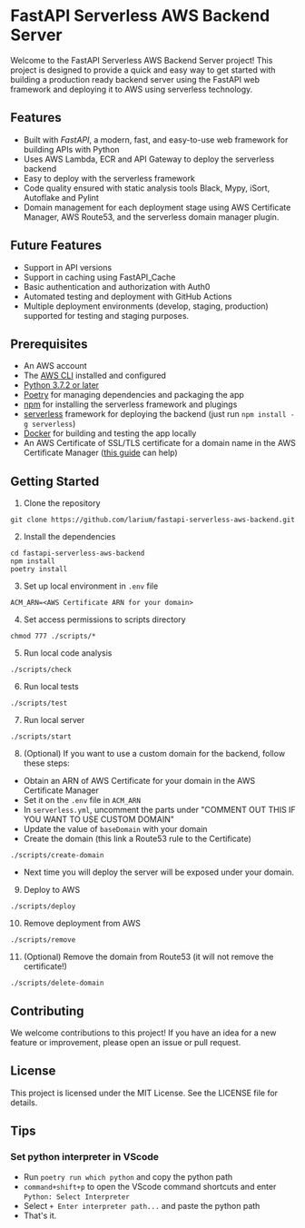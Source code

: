 # FastAPI Serverless AWS Backend Server
Welcome to the FastAPI Serverless AWS Backend Server project! This project is designed to provide a quick and easy way to get started with building a production ready backend server using the FastAPI web framework and deploying it to AWS using serverless technology.

## Features
- Built with *FastAPI*, a modern, fast, and easy-to-use web framework for building APIs with Python
- Uses AWS Lambda, ECR and API Gateway to deploy the serverless backend
- Easy to deploy with the serverless framework
- Code quality ensured with static analysis tools Black, Mypy, iSort, Autoflake and Pylint
- Domain management for each deployment stage using AWS Certificate Manager, AWS Route53, and the serverless domain manager plugin.

## Future Features
- Support in API versions
- Support in caching using FastAPI_Cache
- Basic authentication and authorization with Auth0
- Automated testing and deployment with GitHub Actions
- Multiple deployment environments (develop, staging, production) supported for testing and staging purposes.

## Prerequisites
- An AWS account
- The [AWS CLI](https://aws.amazon.com/cli/) installed and configured
- [Python 3.7.2 or later](https://www.python.org/downloads/)
- [Poetry](https://python-poetry.org/) for managing dependencies and packaging the app
- [npm](https://www.npmjs.com/) for installing the serverless framework and plugings
- [serverless](https://www.serverless.com/) framework for deploying the backend (just run `npm install -g serverless`)
- [Docker](https://www.docker.com/) for building and testing the app locally
- An AWS Certificate of SSL/TLS certificate for a domain name in the AWS Certificate Manager ([this guide](https://docs.aws.amazon.com/apigateway/latest/developerguide/how-to-custom-domains-prerequisites.html) can help)

## Getting Started
1. Clone the repository
```
git clone https://github.com/larium/fastapi-serverless-aws-backend.git
```

2. Install the dependencies
```
cd fastapi-serverless-aws-backend
npm install
poetry install
```

3. Set up local environment in `.env` file
```
ACM_ARN=<AWS Certificate ARN for your domain>
```

4. Set access permissions to scripts directory
```
chmod 777 ./scripts/*
```

5. Run local code analysis
```
./scripts/check
```

6. Run local tests
```
./scripts/test
```

7. Run local server
```
./scripts/start
```

8. (Optional) If you want to use a custom domain for the backend, follow these steps:
- Obtain an ARN of AWS Certificate for your domain in the AWS Certificate Manager
- Set it on the `.env` file in `ACM_ARN`
- In `serverless.yml`, uncomment the parts under "COMMENT OUT THIS IF YOU WANT TO USE CUSTOM DOMAIN"
- Update the value of `baseDomain` with your domain
- Create the domain (this link a Route53 rule to the Certificate)
```
./scripts/create-domain
```
- Next time you will deploy the server will be exposed under your domain.

9. Deploy to AWS
```
./scripts/deploy
```

10. Remove deployment from AWS
```
./scripts/remove
```

11. (Optional) Remove the domain from Route53 (it will not remove the certificate!)
```
./scripts/delete-domain
```


## Contributing
We welcome contributions to this project! If you have an idea for a new feature or improvement, please open an issue or pull request.

## License
This project is licensed under the MIT License. See the LICENSE file for details.

## Tips
### Set python interpreter in VScode
- Run `poetry run which python` and copy the python path
- `command+shift+p` to open the VScode command shortcuts and enter `Python: Select Interpreter`
- Select `+ Enter interpreter path...` and paste the python path
- That's it.
